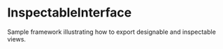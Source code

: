 # InspectableInterface
Sample framework illustrating how to export designable and inspectable views.
